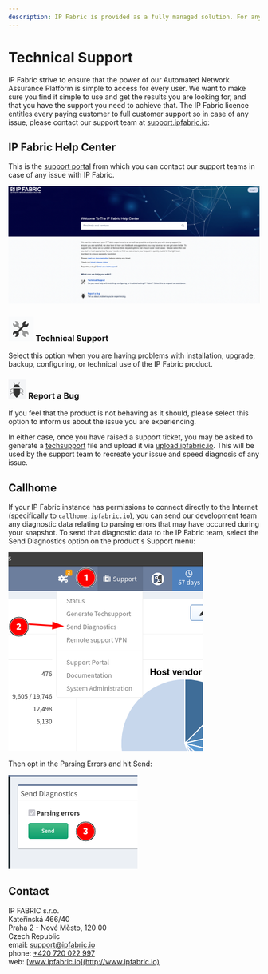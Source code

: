 ```yaml
---
description: IP Fabric is provided as a fully managed solution. For any technical support needed you can contact us on support@ipfabric.io.
---
```


# Technical Support

IP Fabric strive to ensure that the power of our Automated Network Assurance Platform is simple to access for every user. 
We want to make sure you find it simple to use and get the results you are looking for, and that you have the support you need to achieve that.
The IP Fabric licence entitles every paying customer to full customer support so in case of any issue, please contact our support team at
[support.ipfabric.io](https://support.ipfabric.io):

## IP Fabric Help Center

This is the [support portal](https://support.ipfabric.io) from which you can contact our support teams in case of
any issue with IP Fabric.

![IP Fabric Help Center](help_center.png)

### ![Technical Support](ico_tech.png) Technical Support

Select this option when you are having problems with
installation, upgrade, backup, configuring, or technical use of the IP Fabric product.

### ![Bug](ico_bug.png) Report a Bug

If you feel that the product is not behaving as it should, please select this option to inform us about the issue you are experiencing.

In either case, once you have raised a support ticket, you may be asked to generate a 
[techsupport](techsupport.md) file and upload it via [upload.ipfabric.io](https://upload.ipfabric.io).
This will be used by the support team to recreate your issue and speed diagnosis of any issue.

## Callhome

If your IP Fabric instance has permissions to connect directly to the Internet (specifically to `callhome.ipfabric.io`), you can
send our development team any diagnostic data relating to parsing errors that may have occurred during your snapshot.
To send that diagnostic data to the IP Fabric team, select the Send Diagnostics option on the product's Support menu:

![Diagnostics](diagnostics.png)

Then opt in the Parsing Errors and hit Send:

![Parsing Errors](parsing.png)

## Contact

IP FABRIC s.r.o.  
Kateřinská 466/40  
Praha 2 - Nové Město, 120 00  
Czech Republic  
email: <support@ipfabric.io>  
phone: [+420 720 022 997](tel:00420720022997)  
web: [www.ipfabric.io](http://www.ipfabric.io)
